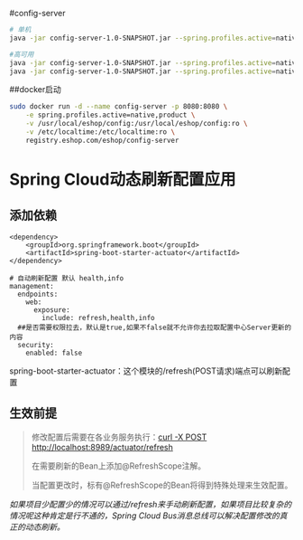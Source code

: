 #config-server

```bash
# 单机
java -jar config-server-1.0-SNAPSHOT.jar --spring.profiles.active=native,test-native

#高可用
java -jar config-server-1.0-SNAPSHOT.jar --spring.profiles.active=native,test-native --spring.application.name=config-server-1 --server.port=8080
java -jar config-server-1.0-SNAPSHOT.jar --spring.profiles.active=native,test-native --spring.application.name=config-server-2 --server.port=8081
```

##docker启动
```bash
sudo docker run -d --name config-server -p 8080:8080 \
    -e spring.profiles.active=native,product \
    -v /usr/local/eshop/config:/usr/local/eshop/config:ro \
    -v /etc/localtime:/etc/localtime:ro \
    registry.eshop.com/eshop/config-server
```


# Spring Cloud动态刷新配置应用

## 添加依赖
```
<dependency>
    <groupId>org.springframework.boot</groupId>
    <artifactId>spring-boot-starter-actuator</artifactId>
</dependency>
```
```
# 自动刷新配置 默认 health,info
management:
  endpoints:
    web:
      exposure:
        include: refresh,health,info
  ##是否需要权限拉去，默认是true,如果不false就不允许你去拉取配置中心Server更新的内容
  security:
    enabled: false
```
spring-boot-starter-actuator：这个模块的/refresh(POST请求)端点可以刷新配置

## 生效前提

> 修改配置后需要在各业务服务执行：[curl -X POST http://localhost:8989/actuator/refresh]()
>
> 在需要刷新的Bean上添加@RefreshScope注解。
>
> 当配置更改时，标有@RefreshScope的Bean将得到特殊处理来生效配置。
>

 *如果项目少配置少的情况可以通过/refresh来手动刷新配置，如果项目比较复杂的情况呢这种肯定是行不通的，Spring Cloud Bus消息总线可以解决配置修改的真正的动态刷新。*